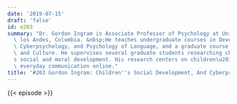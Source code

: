 ```yaml
---
date: '2019-07-15'
draft: 'false'
id: e203
summary: "Dr. Gordon Ingram is Associate Professor of Psychology at Universidad de\
  \ los Andes, Colombia. &nbsp;He teaches undergraduate courses in Developmental Psychology,\
  \ Cyberpsychology, and Psychology of Language, and a graduate course in Cognition\
  \ and Culture. He supervises several graduate students researching children\u2019\
  s social and moral development. His research centers on children\u2019s and adolescents\u2019\
  \ everyday communication online."
title: '#203 Gordon Ingram: Children''s Social Development, And Cyberpsychology'
---
```

{{< episode >}}

